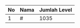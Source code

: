 | No | Nama            | Jumlah Level |
|----|-----------------|--------------|
| 1  | #    |    1035        |
